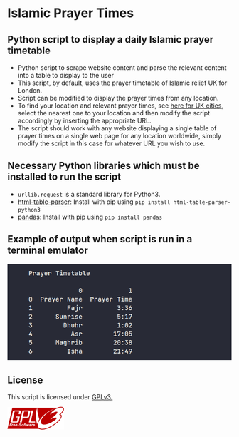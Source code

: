 # Islamic Prayer Times

## Python script to display a daily Islamic prayer timetable

- Python script to scrape website content and parse the relevant content into a table to display to the user
- This script, by default, uses the prayer timetable of Islamic relief UK for London.
- Script can be modified to display the prayer times from any location.
- To find your location and relevant prayer times, see [here for UK cities](https://www.islamic-relief.org.uk/islamic-resources/prayer-timetables/), select the nearest one to your location and then modify the script accordingly by inserting the appropriate URL.
- The script should work with any website displaying a single table of prayer times on a single web page for any location worldwide, simply modify the script in this case for whatever URL you wish to use.

## Necessary Python libraries which must be installed to run the script

- `urllib.request` is a standard library for Python3.
- [html-table-parser](https://pypi.org/project/html-table-parser-python3/): Install with pip using `pip install html-table-parser-python3`
- [pandas](https://pypi.org/project/pandas/): Install with pip using `pip install pandas`

## Example of output when script is run in a terminal emulator

![example.png](https://github.com/RastalDev/prayer_times/blob/master/example.png)

## License

This script is licensed under [GPLv3.](https://github.com/RastalDev/prayer_times/blob/master/LICENSE)

![gplv3.png](https://github.com/RastalDev/prayer_times/blob/master/gplv3.png)
